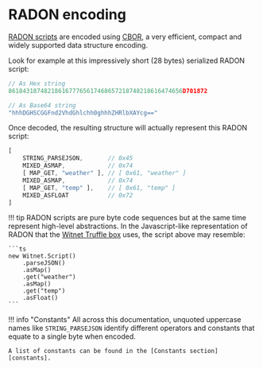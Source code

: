 # RADON encoding

[RADON scripts][RADON] are encoded using [CBOR], a very
efficient, compact and widely supported data structure encoding.

Look for example at this impressively short (28 bytes) serialized RADON script:
```ts
// As Hex string
8618431874821861677765617468657218748218616474656D701872

// As Base64 string
"hhhDGHSCGGFnd2VhdGhlchh0ghhhZHRlbXAYcg=="

```

Once decoded, the resulting structure will actually represent this RADON script:
```ts
[
    STRING_PARSEJSON,       // 0x45
    MIXED_ASMAP,            // 0x74
    [ MAP_GET, "weather" ], // [ 0x61, "weather" ]
    MIXED_ASMAP,            // 0x74
    [ MAP_GET, "temp" ],    // [ 0x61, "temp" ]
    MIXED_ASFLOAT           // 0x72
]
```

!!! tip
    RADON scripts are pure byte code sequences but at the same time represent high-level abstractions.
    In the Javascript-like representation of RADON that the [Witnet Truffle box][tutorial] uses, the script above may resemble:
    
    ```ts
    new Witnet.Script()
        .parseJSON()
        .asMap()
        .get("weather")
        .asMap()
        .get("temp")
        .asFloat()
    ```

!!! info "Constants"
    All across this documentation, unquoted uppercase names like `STRING_PARSEJSON` identify different operators and
    constants that equate to a single byte when encoded.

    A list of constants can be found in the [Constants section][constants].

[radon]: /data-requests/overview/#rad-object-notation-radon
[constants]: /data-requests/constants
[CBOR]: https://cbor.io
[tutorial]: /tutorials/bitcoin-price-feed/introduction/

